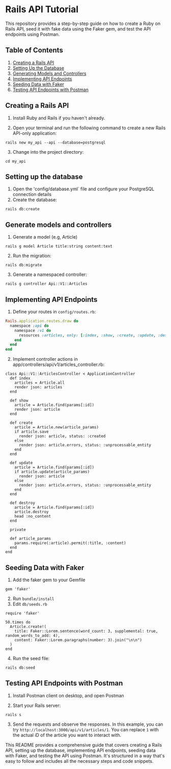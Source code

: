 # Rails API Tutorial

This repository provides a step-by-step guide on how to create a Ruby on Rails API, seed it with fake data using the Faker gem, and test the API endpoints using Postman.

## Table of Contents

1. [Creating a Rails API](#creating-a-rails-api)
2. [Setting Up the Database](#setting-up-the-database)
3. [Generating Models and Controllers](#generating-models-and-controllers)
4. [Implementing API Endpoints](#implementing-api-endpoints)
5. [Seeding Data with Faker](#seeding-data-with-faker)
6. [Testing API Endpoints with Postman](#testing-api-endpoints-with-postman)

## Creating a Rails API

1. Install Ruby and Rails if you haven't already.

2. Open your terminal and run the following command to create a new Rails API-only application:

```
rails new my_api --api --database=postgresql
```
3. Change into the project directory:

```
cd my_api
```

## Setting up the database

1. Open the 'config/database.yml` file and configure your PostgreSQL connection details
2. Create the database:

```
rails db:create
```
## Generate models and controllers

1. Generate a model (e.g, Article)

```
rails g model Article title:string content:text
```
2. Run the migration:

```
rails db:migrate
```
3. Generate a namespaced controller:

```
rails g controller Api::V1::Articles
```
## Implementing API Endpoints

1. Define your routes in `config/routes.rb`:

```ruby
Rails.application.routes.draw do
  namespace :api do
    namespace :v1 do
      resources :articles, only: [:index, :show, :create, :update, :destroy]
    end
  end
end
```
2. Implement controller actions in app/controllers/api/v1/articles_controller.rb:

```
class Api::V1::ArticlesController < ApplicationController
  def index
    articles = Article.all
    render json: articles
  end

  def show
    article = Article.find(params[:id])
    render json: article
  end

  def create
    article = Article.new(article_params)
    if article.save
      render json: article, status: :created
    else
      render json: article.errors, status: :unprocessable_entity
    end
  end

  def update
    article = Article.find(params[:id])
    if article.update(article_params)
      render json: article
    else
      render json: article.errors, status: :unprocessable_entity
    end
  end

  def destroy
    article = Article.find(params[:id])
    article.destroy
    head :no_content
  end

  private

  def article_params
    params.require(:article).permit(:title, :content)
  end
end
```
## Seeding Data with Faker
1. Add the faker gem to your Gemfile

```
gem 'faker'
```

2. Run `bundle/install`
3. Edit `db/seeds.rb`

```
require 'faker'

50.times do
  Article.create!(
    title: Faker::Lorem.sentence(word_count: 3, supplemental: true, random_words_to_add: 4),
    content: Faker::Lorem.paragraphs(number: 3).join("\n\n")
  )
end
```
4. Run the seed file:

```
rails db:seed
```
## Testing API Endpoints with Postman

1. Install Postman client on desktop, and open Postman

2. Start your Rails server:

```
rails s
```
3. Send the requests and observe the responses. In this example, you can try `http://localhost:3000/api/v1/articles/1`. You can replace `1` with the actual iD of the article you want to interact with.

This README provides a comprehensive guide that covers creating a Rails API, setting up the database, implementing API endpoints, seeding data with Faker, and testing the API using Postman. It's structured in a way that's easy to follow and includes all the necessary steps and code snippets.





